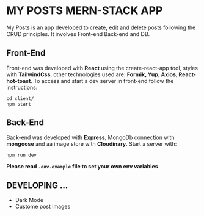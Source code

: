 # MY POSTS MERN-STACK APP

My Posts is an app developed to create, edit and delete posts following the CRUD principles. It involves Front-end Back-end and DB.

## Front-End

Front-end was developed with **React** using the create-react-app tool, styles with **TailwindCss**, other technologies used are: **Formik, Yup, Axios, React-hot-toast**.
To access and start a dev server in front-end follow the instructions:
  ```
  cd client/ 
  npm start
  ```

## Back-End

Back-end was developed with **Express**, MongoDb connection with **mongoose** and aa image store with **Cloudinary**.
Start a server with:
```
npm run dev
```

**Please read ``.env.example`` file to set your own env variables**  

## DEVELOPING ...
- Dark Mode
- Custome post images